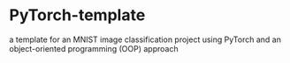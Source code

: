 # PyTorch-template
a template for an MNIST image classification project using PyTorch and an object-oriented programming (OOP) approach
